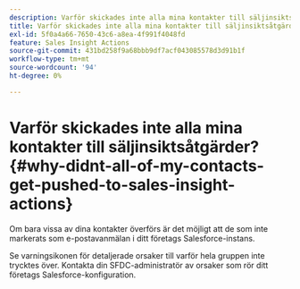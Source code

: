 ```yaml
---
description: Varför skickades inte alla mina kontakter till säljinsiktsåtgärder? - Marketo Docs - produktdokumentation
title: Varför skickades inte alla mina kontakter till säljinsiktsåtgärder?
exl-id: 5f0a4a66-7650-43c6-a8ea-4f991f4048fd
feature: Sales Insight Actions
source-git-commit: 431bd258f9a68bbb9df7acf043085578d3d91b1f
workflow-type: tm+mt
source-wordcount: '94'
ht-degree: 0%

---
```


# Varför skickades inte alla mina kontakter till säljinsiktsåtgärder? {#why-didnt-all-of-my-contacts-get-pushed-to-sales-insight-actions}

Om bara vissa av dina kontakter överförs är det möjligt att de som inte markerats som e-postavanmälan i ditt företags Salesforce-instans.

Se varningsikonen för detaljerade orsaker till varför hela gruppen inte trycktes över. Kontakta din SFDC-administratör av orsaker som rör ditt företags Salesforce-konfiguration.
